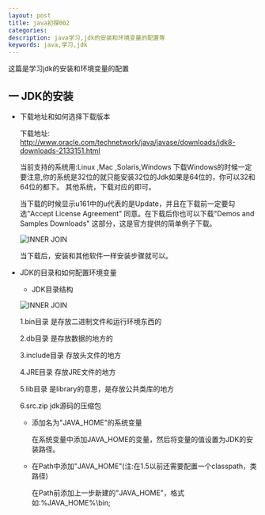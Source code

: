 ```yaml
---
layout: post
title: java初探002
categories: 
description: java学习,jdk的安装和环境变量的配置等
keywords: java,学习,jdk
---
```


这篇是学习jdk的安装和环境变量的配置

##  一 JDK的安装

* 下载地址和如何选择下载版本

   下载地址: http://www.oracle.com/technetwork/java/javase/downloads/jdk8-downloads-2133151.html

   当前支持的系统用:Linux ,Mac ,Solaris,Windows 下载Windows的时候一定要注意,你的系统是32位的就只能安装32位的Jdk如果是64位的，你可以32和64位的都下。
   其他系统，下载对应的即可。
   
   当下载的时候显示u161中的u代表的是Update，并且在下载前一定要勾选"Accept License Agreement" 同意。在下载后你也可以下载"Demos and Samples Downloads"
   这部分，这是官方提供的简单例子下载。

   ![INNER JOIN](https://chinakarl.github.io/images/posts/java/jdk-download.png)

   当下载后，安装和其他软件一样安装步骤就可以。


* JDK的目录和如何配置环境变量

  * JDK目录结构

  ![INNER JOIN](https://chinakarl.github.io/images/posts/java/jdk-catalogue.png)

    1.bin目录
	  是存放二进制文件和运行环境东西的

	2.db目录
	  是存放数据的地方的

    3.include目录
	  存放头文件的地方

	4.JRE目录
	 存放JRE文件的地方

	5.lib目录
	 是library的意思，是存放公共类库的地方

	6.src.zip
	  jdk源码的压缩包
	  
  * 添加名为"JAVA_HOME"的系统变量
    
	在系统变量中添加JAVA_HOME的变量，然后将变量的值设置为JDK的安装路径。

  * 在Path中添加"JAVA_HOME"(注:在1.5以前还需要配置一个classpath，类路径)
   
    在Path前添加上一步新建的"JAVA_HOME"，格式如:%JAVA_HOME%\bin;